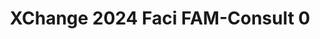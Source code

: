 ---
title: XChange 2024 Faci FAM-Consult 0
redirect_to: https://docs.google.com/spreadsheets/d/1-ZgZDpDTNtPs3NaldOEApqJbw7QB5ZmDqX2ByccWSrs/edit?usp=sharing
redirect_from: 
  - /XC24FAMConsult0
  - /xc24famconsult0
---